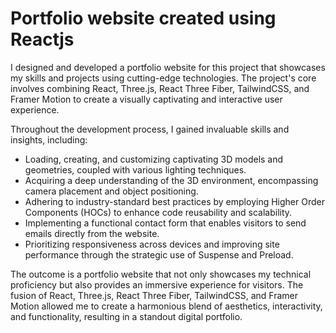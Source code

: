 # Portfolio website created using Reactjs

I designed and developed a portfolio website for this project that showcases my skills and projects using cutting-edge technologies. The project's core involves combining React, Three.js, React Three Fiber, TailwindCSS, and Framer Motion to create a visually captivating and interactive user experience.

Throughout the development process, I gained invaluable skills and insights, including:

- Loading, creating, and customizing captivating 3D models and geometries, coupled with various lighting techniques.
- Acquiring a deep understanding of the 3D environment, encompassing camera placement and object positioning.
- Adhering to industry-standard best practices by employing Higher Order Components (HOCs) to enhance code reusability and scalability.
- Implementing a functional contact form that enables visitors to send emails directly from the website.
- Prioritizing responsiveness across devices and improving site performance through the strategic use of Suspense and Preload.

The outcome is a portfolio website that not only showcases my technical proficiency but also provides an immersive experience for visitors. The fusion of React, Three.js, React Three Fiber, TailwindCSS, and Framer Motion allowed me to create a harmonious blend of aesthetics, interactivity, and functionality, resulting in a standout digital portfolio.
